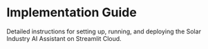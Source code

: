 # Implementation Guide
Detailed instructions for setting up, running, and deploying the Solar Industry AI Assistant on Streamlit Cloud.
